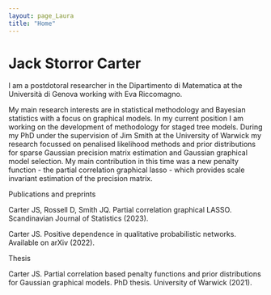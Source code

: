 ```yaml
---
layout: page_Laura
title: "Home"
---
```


# Jack Storror Carter

I am a postdotoral researcher in the Dipartimento di Matematica at the Università di Genova working with Eva Riccomagno.

My main research interests are in statistical methodology and Bayesian statistics with a focus on graphical models.  In my current position I am working on the development of methodology for staged tree models.  During my PhD under the supervision of Jim Smith at the University of Warwick my research focussed on penalised likelihood methods and prior distributions for sparse Gaussian precision matrix estimation and Gaussian graphical model selection.  My main contribution in this time was a new penalty function - the partial correlation graphical lasso - which provides scale invariant estimation of the precision matrix.

Publications and preprints

Carter JS, Rossell D, Smith JQ.  Partial correlation graphical LASSO.  Scandinavian Journal of Statistics (2023).

Carter JS.  Positive dependence in qualitative probabilistic networks.  Available on arXiv (2022).

Thesis

Carter JS.  Partial correlation based penalty functions and prior distributions for Gaussian graphical models.  PhD thesis.  University of Warwick (2021).
